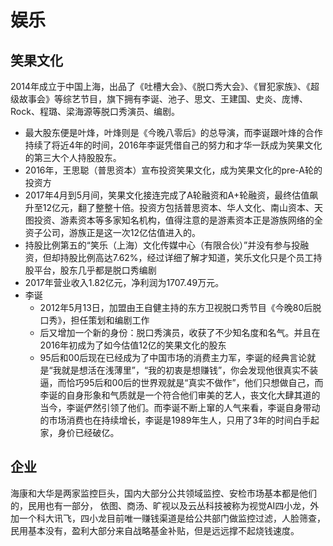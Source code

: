# 娱乐

## 笑果文化

2014年成立于中国上海，出品了《吐槽大会》、《脱口秀大会》、《冒犯家族》、《超级故事会》等综艺节目，旗下拥有李诞、池子、思文、王建国、史炎、庞博、Rock、程璐、梁海源等脱口秀演员、编剧。

* 最大股东便是叶烽，叶烽则是《今晚八零后》的总导演，而李诞跟叶烽的合作持续了将近4年的时间，2016年李诞凭借自己的努力和才华一跃成为笑果文化的第三大个人持股股东。
* 2016年，王思聪（普思资本）宣布投资笑果文化，成为笑果文化的pre-A轮的投资方
* 2017年4月到5月间，笑果文化接连完成了A轮融资和A+轮融资，最终估值飙升至12亿元，翻了整整十倍。投资方包括普思资本、华人文化、南山资本、天图投资、游素资本等多家知名机构，值得注意的是游素资本正是游族网络的全资子公司，游族正是这一次12亿估值进入的。
* 持股比例第五的“笑乐（上海）文化传媒中心（有限合伙）”并没有参与投融资，但却持股比例高达7.62%，经过详细了解才知道，笑乐文化只是个员工持股平台，股东几乎都是脱口秀编剧
* 2017年营业收入1.82亿元，净利润为1707.49万元。
* 李诞
    - 2012年5月13日，加盟由王自健主持的东方卫视脱口秀节目《今晚80后脱口秀》，担任策划和编剧工作
    - 后又增加一个新的身份：脱口秀演员，收获了不少知名度和名气。并且在2016年初成为了如今估值12亿的笑果文化的股东
    - 95后和00后现在已经成为了中国市场的消费主力军，李诞的经典言论就是“我就是想活在浅薄里”，“我的初衷是想赚钱”，你会发现他很真实不装逼，而恰巧95后和00后的世界观就是“真实不做作”，他们只想做自己，而李诞的自身形象和气质就是一个符合他们审美的艺人，丧文化大肆其道的当今，李诞俨然引领了他们。而李诞不断上窜的人气来看，李诞自身带动的市场消费也在持续增长，李诞是1989年生人，只用了3年的时间白手起家，身价已经破亿。

## 企业

海康和大华是两家监控巨头，国内大部分公共领域监控、安检市场基本都是他们的，民用也有一部分，
依图、商汤、旷视以及云丛科技被称为视觉AI四小龙，外加一个科大讯飞，四小龙目前唯一赚钱渠道是给公共部门做监控过滤，人脸筛查，民用基本没有，盈利大部分来自战略基金补贴，但是远远撑不起烧钱速度。
